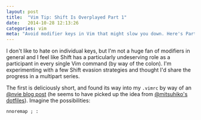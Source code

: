 ```yaml
---
layout: post
title:  "Vim Tip: Shift Is Overplayed Part 1"
date:   2014-10-28 12:13:26
categories: vim
meta: "Avoid modifier keys in Vim that might slow you down. Here's Part 1 on Shift."
---
```

I don't like to hate on individual keys, but I'm not a huge fan of modifiers in
general and I feel like Shift has a particularly undeserving role as a
participant in every single Vim command (by way of the colon). I'm experimenting
with a few Shift evasion strategies and thought I'd share the progress in a
multipart series.

The first is deliciously short, and found its way into my
`.vimrc` by way of an [@nvie blog post][driessen] (he seems to have picked up the
idea from [@mitsuhiko's dotfiles](https://github.com/mitsuhiko/dotfiles)). Imagine the
possibilities:

    nnoremap ; :

[driessen]:  http://nvie.com/posts/how-i-boosted-my-vim/
